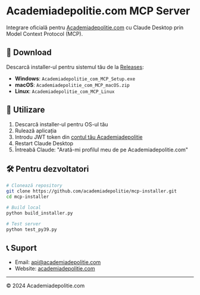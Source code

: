 # Academiadepolitie.com MCP Server

Integrare oficială pentru [Academiadepolitie.com](https://www.academiadepolitie.com) cu Claude Desktop prin Model Context Protocol (MCP).

## 🚀 Download

Descarcă installer-ul pentru sistemul tău de la [Releases](../../releases/latest):

- **Windows**: `Academiadepolitie_com_MCP_Setup.exe`
- **macOS**: `Academiadepolitie_com_MCP_macOS.zip`
- **Linux**: `Academiadepolitie_com_MCP_Linux`

## 📝 Utilizare

1. Descarcă installer-ul pentru OS-ul tău
2. Rulează aplicația
3. Introdu JWT token din [contul tău Academiadepolitie](https://www.academiadepolitie.com/cont_elev_setari)
4. Restart Claude Desktop
5. Întreabă Claude: "Arată-mi profilul meu de pe Academiadepolitie.com"

## 🛠️ Pentru dezvoltatori

```bash
# Clonează repository
git clone https://github.com/academiadepolitie/mcp-installer.git
cd mcp-installer

# Build local
python build_installer.py

# Test server
python test_py39.py
```

## 📞 Suport

- Email: api@academiadepolitie.com
- Website: [academiadepolitie.com](https://www.academiadepolitie.com)

---

© 2024 Academiadepolitie.com